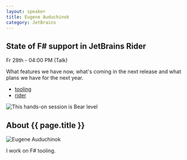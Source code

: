```yaml
---
layout: speaker
title: Eugene Auduchinok
category: JetBrains
---
```


<div class="row">
    <div class="col-md-6">
        <div class="speaker-talk">
            <div class="section-head">
                <h2 class="header-title">State of F# support in JetBrains Rider</h2>
                    <p class="header-desc">Fr 28th - 04:00 PM (Talk)</p>
            </div>
            <div>
                <p>
                    What features we have now, what's coming in the next release and what plans we have for the next year.
                </p>
            </div>
            <div>
                <div class="speaker-tag">
                    <ul class="tag">
                        <li><a href="#">tooling</a></li>
                        <li><a href="#">rider</a></li>
                    </ul>
                </div>
                <div class="talk-level">
                    <img src="{{ site.baseurl }}public/assets/animals/bear.png" alt="This hands-on session is Bear level" />
                </div>	
            </div>
        </div>
    </div>
</div><!-- /.row -->
<div class="row">
    <div class="col-md-12">
        <div class="speaker-about">
            <div class="section-head">
                <h2 class="header-title">About {{ page.title }}</h2>
                <p class="header-desc">
                    <a href="https://twitter.com/auduchinok"><i class="fab fa-twitter"></i></a>
					<a href="https://github.com/auduchinok"><i class="fab fa-github-alt"></i></a>
                </p>					
            </div>
            <div class="row">
                <div class="col-md-2">
                    <img src="{{ site.baseurl }}public/assets/speakers/2018/eugene-auduchinok.jpg" alt="Eugene Auduchinok" />
                </div>
                <div class="col-md-10">
                    <p>
                        I work on F# tooling.
                    </p>
                </div>
            </div>       
        </div>
    </div>
</div>